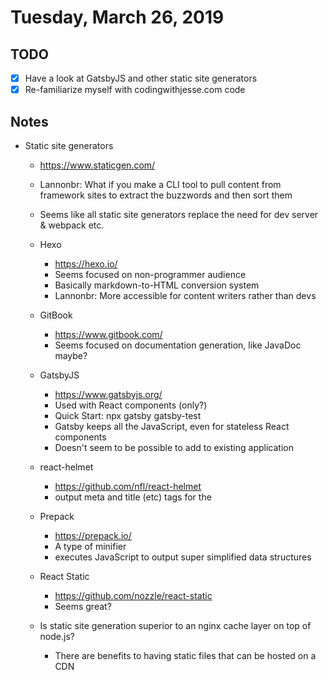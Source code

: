 # Tuesday, March 26, 2019

## TODO

- [x] Have a look at GatsbyJS and other static site generators
- [x] Re-familiarize myself with codingwithjesse.com code

## Notes

- Static site generators
    - https://www.staticgen.com/

    - Lannonbr: What if you make a CLI tool to pull content from framework sites to extract the buzzwords and then sort them

    - Seems like all static site generators replace the need for dev server & webpack etc.

    - Hexo
        - https://hexo.io/
        - Seems focused on non-programmer audience
        - Basically markdown-to-HTML conversion system
        - Lannonbr: More accessible for content writers rather than devs

    - GitBook
        - https://www.gitbook.com/
        - Seems focused on documentation generation, like JavaDoc maybe?

    - GatsbyJS
        - https://www.gatsbyjs.org/
        - Used with React components (only?)
        - Quick Start:
            npx gatsby gatsby-test
        - Gatsby keeps all the JavaScript, even for stateless React components
        - Doesn't seem to be possible to add to existing application

    
    - react-helmet
        - https://github.com/nfl/react-helmet
        - output meta and title (etc) tags for the <head>

    - Prepack
        - https://prepack.io/
        - A type of minifier
        - executes JavaScript to output super simplified data structures

    - React Static
        - https://github.com/nozzle/react-static
        - Seems great?

    - Is static site generation superior to an nginx cache layer on top of node.js?
        - There are benefits to having static files that can be hosted on a CDN
